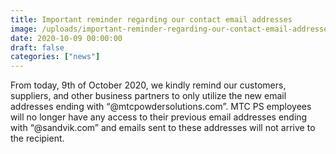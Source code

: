 ```yaml
---
title: Important reminder regarding our contact email addresses
image: /uploads/important-reminder-regarding-our-contact-email-addresses.jpg
date: 2020-10-09 00:00:00
draft: false
categories: ["news"]
---
```

From today, 9th of October 2020, we kindly remind our customers, suppliers, and other business partners to only utilize the new email addresses ending with “@mtcpowdersolutions.com”. MTC PS employees will no longer have any access to their previous email addresses ending with “@sandvik.com” and emails sent to these addresses will not arrive to the recipient.